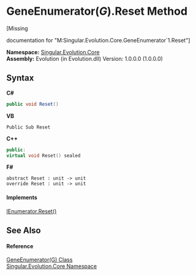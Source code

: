 # GeneEnumerator(*G*).Reset Method 
 

\[Missing <summary> documentation for "M:Singular.Evolution.Core.GeneEnumerator`1.Reset"\]

**Namespace:**&nbsp;<a href="7a43d210-bf66-e44d-0f97-e9e0fe26b1b8">Singular.Evolution.Core</a><br />**Assembly:**&nbsp;Evolution (in Evolution.dll) Version: 1.0.0.0 (1.0.0.0)

## Syntax

**C#**<br />
``` C#
public void Reset()
```

**VB**<br />
``` VB
Public Sub Reset
```

**C++**<br />
``` C++
public:
virtual void Reset() sealed
```

**F#**<br />
``` F#
abstract Reset : unit -> unit 
override Reset : unit -> unit 
```


#### Implements
<a href="http://msdn2.microsoft.com/en-us/library/8ks8wf62" target="_blank">IEnumerator.Reset()</a><br />

## See Also


#### Reference
<a href="483d470c-473d-a3e8-558d-ef10ae33de68">GeneEnumerator(G) Class</a><br /><a href="7a43d210-bf66-e44d-0f97-e9e0fe26b1b8">Singular.Evolution.Core Namespace</a><br />